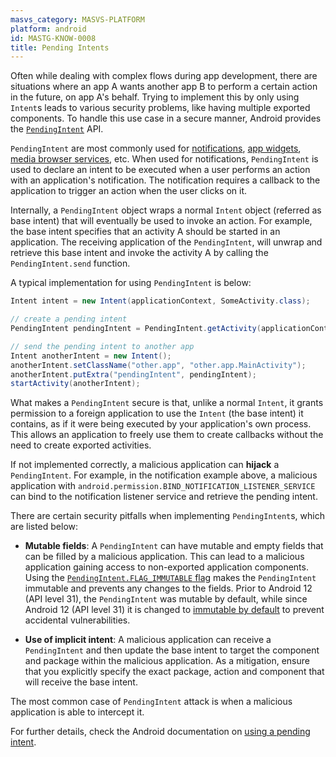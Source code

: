 ```yaml
---
masvs_category: MASVS-PLATFORM
platform: android
id: MASTG-KNOW-0008
title: Pending Intents
---
```


Often while dealing with complex flows during app development, there are situations where an app A wants another app B to perform a certain action in the future, on app A's behalf. Trying to implement this by only using `Intent`s leads to various security problems, like having multiple exported components. To handle this use case in a secure manner, Android provides the [`PendingIntent`](https://developer.android.com/reference/android/app/PendingIntent "PendingIntent") API.

`PendingIntent` are most commonly used for [notifications](https://developer.android.com/develop/ui/views/notifications "Android Notifications"), [app widgets](https://developer.android.com/develop/ui/views/appwidgets/advanced#user-interaction "app widgets"), [media browser services](https://developer.android.com/guide/topics/media-apps/audio-app/building-a-mediabrowserservice "media browser services"), etc. When used for notifications, `PendingIntent` is used to declare an intent to be executed when a user performs an action with an application's notification. The notification requires a callback to the application to trigger an action when the user clicks on it.

Internally, a `PendingIntent` object wraps a normal `Intent` object (referred as base intent) that will eventually be used to invoke an action. For example, the base intent specifies that an activity A should be started in an application. The receiving application of the `PendingIntent`, will unwrap and retrieve this base intent and invoke the activity A by calling the `PendingIntent.send` function.

A typical implementation for using `PendingIntent` is below:

```java
Intent intent = new Intent(applicationContext, SomeActivity.class);     // base intent

// create a pending intent
PendingIntent pendingIntent = PendingIntent.getActivity(applicationContext, 0, intent, PendingIntent.FLAG_IMMUTABLE);

// send the pending intent to another app
Intent anotherIntent = new Intent();
anotherIntent.setClassName("other.app", "other.app.MainActivity");
anotherIntent.putExtra("pendingIntent", pendingIntent);
startActivity(anotherIntent);
```

What makes a `PendingIntent` secure is that, unlike a normal `Intent`, it grants permission to a foreign application to use the `Intent` (the base intent) it contains, as if it were being executed by your application's own process. This allows an application to freely use them to create callbacks without the need to create exported activities.

If not implemented correctly, a malicious application can **hijack** a `PendingIntent`. For example, in the notification example above, a malicious application with `android.permission.BIND_NOTIFICATION_LISTENER_SERVICE` can bind to the notification listener service and retrieve the pending intent.

There are certain security pitfalls when implementing `PendingIntent`s, which are listed below:

- **Mutable fields**: A `PendingIntent` can have mutable and empty fields that can be filled by a malicious application. This can lead to a malicious application gaining access to non-exported application components. Using the [`PendingIntent.FLAG_IMMUTABLE` flag](https://developer.android.com/reference/android/app/PendingIntent#FLAG_IMMUTABLE "FLAG_IMMUTABLE") makes the `PendingIntent` immutable and prevents any changes to the fields. Prior to Android 12 (API level 31), the `PendingIntent` was mutable by default, while since Android 12 (API level 31) it is changed to [immutable by default](https://developer.android.com/reference/android/app/PendingIntent#FLAG_MUTABLE "immutable by default") to prevent accidental vulnerabilities.

- **Use of implicit intent**: A malicious application can receive a `PendingIntent` and then update the base intent to target the component and package within the malicious application. As a mitigation, ensure that you explicitly specify the exact package, action and component that will receive the base intent.

The most common case of `PendingIntent` attack is when a malicious application is able to intercept it.

For further details, check the Android documentation on [using a pending intent](https://developer.android.com/guide/components/intents-filters#PendingIntent "using a pending intent").
